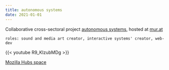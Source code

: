 ```yaml
---
title: autonomous systems
date: 2021-01-01
---
```

Collaborative cross-sectoral project [autonomous systems](https://autonomous.mur.at/), hosted at [mur.at](https://mur.at/)

`roles: sound and media art creator, interactive systems' creator, web-dev`

{{< youtube R9_KIzubMDg >}}

[Mozilla Hubs space](https://hubs.mozilla.com/acATgSH/autonomous-lobby)

